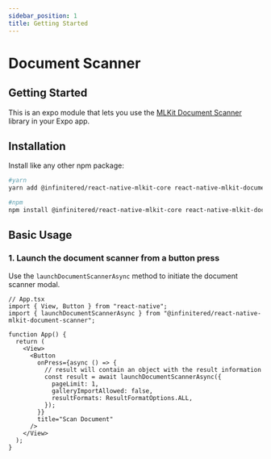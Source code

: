 ```yaml
---
sidebar_position: 1
title: Getting Started
---
```


# Document Scanner

## Getting Started

This is an expo module that lets you use
the [MLKit Document Scanner](https://developers.google.com/ml-kit/vision/doc-scanner) library in your Expo app.

## Installation

Install like any other npm package:

```bash
#yarn
yarn add @infinitered/react-native-mlkit-core react-native-mlkit-document-scanner

#npm
npm install @infinitered/react-native-mlkit-core react-native-mlkit-document-scanner
```

## Basic Usage

### 1. Launch the document scanner from a button press

Use the `launchDocumentScannerAsync` method to initiate the document scanner modal.

```tsx
// App.tsx
import { View, Button } from "react-native";
import { launchDocumentScannerAsync } from "@infinitered/react-native-mlkit-document-scanner";

function App() {
  return (
    <View>
      <Button
        onPress={async () => {
          // result will contain an object with the result information
          const result = await launchDocumentScannerAsync({
            pageLimit: 1,
            galleryImportAllowed: false,
            resultFormats: ResultFormatOptions.ALL,
          });
        }}
        title="Scan Document"
      />
    </View>
  );
}
```
